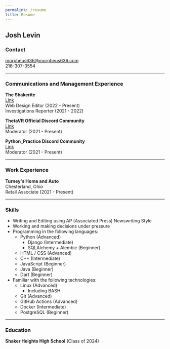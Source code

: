 ```yaml
---
permalink: /resume
title: Resume
---
```

## Josh Levin
### Contact
<i class="ai-envelope"></i> morpheus636@morpheus636.com
<br /><i class="ai-phone"></i> 216-307-3554

<hr />

### Communications and Management Experience
**The Shakerite**
<br />[Link](https://shakerite.com)
<br />Web Design Editor (2022 - Present)
<br />Investigations Reporter (2021 - 2022)

**ThetaVR Official Discord Community**
<br />[Link](https://invite.gg/thetavr)
<br />Moderator (2021 - Present)

**Python_Practice Discord Community**
<br />[Link](https://python-practice-discord.github.io)
<br />Moderator (2021 - Present)

<hr />

### Work Experience
**Turney's Home and Auto**
<br> Chesterland, Ohio
<br />Retail Associate (2021 - Present)

<hr />

### Skills
- Writing and Editing using AP (Associated Press) Newswriting Style
- Working and making decisions under pressure
- Programming in the following languages:
  - Python (Advanced)
    - Django (Intermediate)
    - SQLAlchemy + Alembic (Beginner)
  - HTML / CSS (Advanced)
  - C++ (Intermediate)
  - JavaScript (Beginner)
  - Java (Beginner)
  - Dart (Beginner)
- Familiar with the following technologies:
  - Linux (Advanced)
    - Including BASH
  - Git (Advanced)
  - GitHub Actions (Advanced)
  - Docker (Intermediate)
  - PostgreSQL (Beginner)

<hr />

### Education
**Shaker Heights High School** (Class of 2024)
